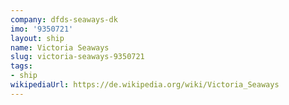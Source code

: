 ```yaml
---
company: dfds-seaways-dk
imo: '9350721'
layout: ship
name: Victoria Seaways
slug: victoria-seaways-9350721
tags:
- ship
wikipediaUrl: https://de.wikipedia.org/wiki/Victoria_Seaways
---
```

